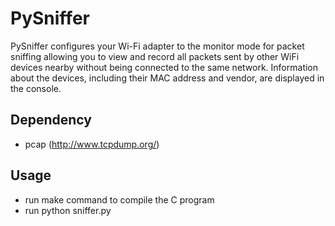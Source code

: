 # PySniffer

PySniffer configures your Wi-Fi adapter to the monitor mode for packet sniffing allowing you to view and record all packets sent by other WiFi devices nearby without being connected to the same network. Information about the devices, including their MAC address and vendor, are displayed in the console.

## Dependency

- pcap (http://www.tcpdump.org/)

## Usage

- run make command to compile the C program
- run python sniffer.py
